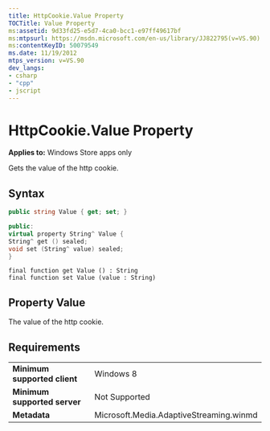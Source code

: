```yaml
---
title: HttpCookie.Value Property
TOCTitle: Value Property
ms:assetid: 9d33fd25-e5d7-4ca0-bcc1-e97ff49617bf
ms:mtpsurl: https://msdn.microsoft.com/en-us/library/JJ822795(v=VS.90)
ms:contentKeyID: 50079549
ms.date: 11/19/2012
mtps_version: v=VS.90
dev_langs:
- csharp
- "cpp"
- jscript
---
```


# HttpCookie.Value Property

**Applies to:** Windows Store apps only

Gets the value of the http cookie.

## Syntax

```csharp
public string Value { get; set; }
```

```cpp
public:
virtual property String^ Value {
String^ get () sealed;
void set (String^ value) sealed;
}
```

```jscript
final function get Value () : String
final function set Value (value : String)
```

## Property Value

The value of the http cookie.

## Requirements

|||
|--- |--- |
|**Minimum supported client**|Windows 8|
|**Minimum supported server**|Not Supported|
|**Metadata**|Microsoft.Media.AdaptiveStreaming.winmd|

